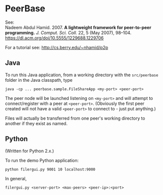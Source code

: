 # PeerBase

See: <br>
Nadeem Abdul Hamid. 2007. **A lightweight framework for peer-to-peer programming.** *J. Comput. Sci. Coll.* 22, 5 (May 2007), 98–104.
https://dl.acm.org/doi/10.5555/1229688.1229706

For a tutorial see: http://cs.berry.edu/~nhamid/p2p

## Java

To run this Java application, from a working directory with the `src/peerbase` folder in the Java classpath, type

```
java -cp ... peerbase.sample.FileShareApp <my-port> <peer-port>
```

The peer node will be launched listening on `<my-port>` and will attempt to connect/register with a peer at `<peer-port>`. (Obviously the first peer created will not have a valid `<peer-port>` to connect to - just put anything.)

Files will actually be transferred from one peer's working directory to another if they exist as named.


## Python

(Written for Python 2.x.)

To run the demo Python application:
```
python filergui.py 9001 10 localhost:9000
```

In general,

```
filergui.py <server-port> <max-peers> <peer-ip>:<port>
```

